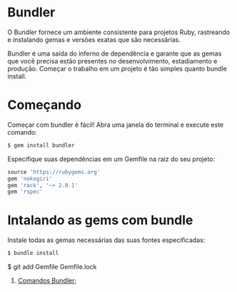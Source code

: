 # Bundler

O Bundler fornece um ambiente consistente para projetos Ruby, rastreando e instalando gemas e versões exatas que são necessárias.

Bundler é uma saída do inferno de dependência e garante que as gemas que você precisa estão presentes no desenvolvimento, estadiamento e produção. Começar o trabalho em um projeto é tão simples quanto bundle install.

# Começando

Começar com bundler é fácil! Abra uma janela do terminal e execute este comando:

```ruby
$ gem install bundler
```

Especifique suas dependências em um Gemfile na raiz do seu projeto:

```ruby
source 'https://rubygems.org'
gem 'nokogiri'
gem 'rack', '~> 2.0.1'
gem 'rspec'
```

# Intalando as gems com bundle
Instale todas as gemas necessárias das suas fontes especificadas:

```ruby
$ bundle install
```
$ git add Gemfile Gemfile.lock


1. [Comandos Bundler](https://github.com/brunobatista25/best_archer/blob/master/tests/Bundler/comandos_bundler.md);